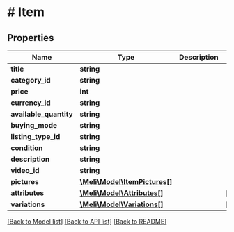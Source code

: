 # # Item

## Properties

Name | Type | Description | Notes
------------ | ------------- | ------------- | -------------
**title** | **string** |  | 
**category_id** | **string** |  | 
**price** | **int** |  | 
**currency_id** | **string** |  | 
**available_quantity** | **string** |  | 
**buying_mode** | **string** |  | 
**listing_type_id** | **string** |  | 
**condition** | **string** |  | 
**description** | **string** |  | 
**video_id** | **string** |  | 
**pictures** | [**\Meli\Model\ItemPictures[]**](ItemPictures.md) |  | 
**attributes** | [**\Meli\Model\Attributes[]**](Attributes.md) |  | [optional] 
**variations** | [**\Meli\Model\Variations[]**](Variations.md) |  | [optional] 

[[Back to Model list]](../../README.md#documentation-for-models) [[Back to API list]](../../README.md#documentation-for-api-endpoints) [[Back to README]](../../README.md)


